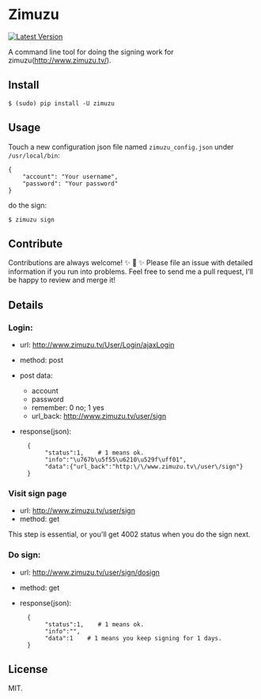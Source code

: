 # Zimuzu

[![Latest Version][1]][2]

A command line tool for doing the signing work for zimuzu(<http://www.zimuzu.tv/>).

## Install

    $ (sudo) pip install -U zimuzu

## Usage

Touch a new configuration json file named `zimuzu_config.json` under
`/usr/local/bin`:

    {
        "account": "Your username",
        "password": "Your password"
    }

do the sign:

    $ zimuzu sign

## Contribute

Contributions are always welcome! :sparkles:  :cake: :sparkles: Please file an
issue with detailed information if you run into problems. Feel free to send me
a pull request, I'll be happy to review and merge it!

## Details

### Login:

* url:  http://www.zimuzu.tv/User/Login/ajaxLogin
* method:  post
* post data:
    - account
    - password
    - remember: 0 no; 1 yes
    - url_back: http://www.zimuzu.tv/user/sign

* response(json):

        {
             "status":1,    # 1 means ok.
             "info":"\u767b\u5f55\u6210\u529f\uff01",
             "data":{"url_back":"http:\/\/www.zimuzu.tv\/user\/sign"}
        }


### Visit sign page

* url: http://www.zimuzu.tv/user/sign
* method: get

This step is essential, or you'll get 4002 status when you do the sign next.

### Do sign:

* url: http://www.zimuzu.tv/user/sign/dosign
* method: get
* response(json):

        {
             "status":1,    # 1 means ok.
             "info":"",
             "data":1    # 1 means you keep signing for 1 days.
        }

## License

MIT.


[1]: http://img.shields.io/pypi/v/zimuzu.svg
[2]: https://pypi.python.org/pypi/zimuzu